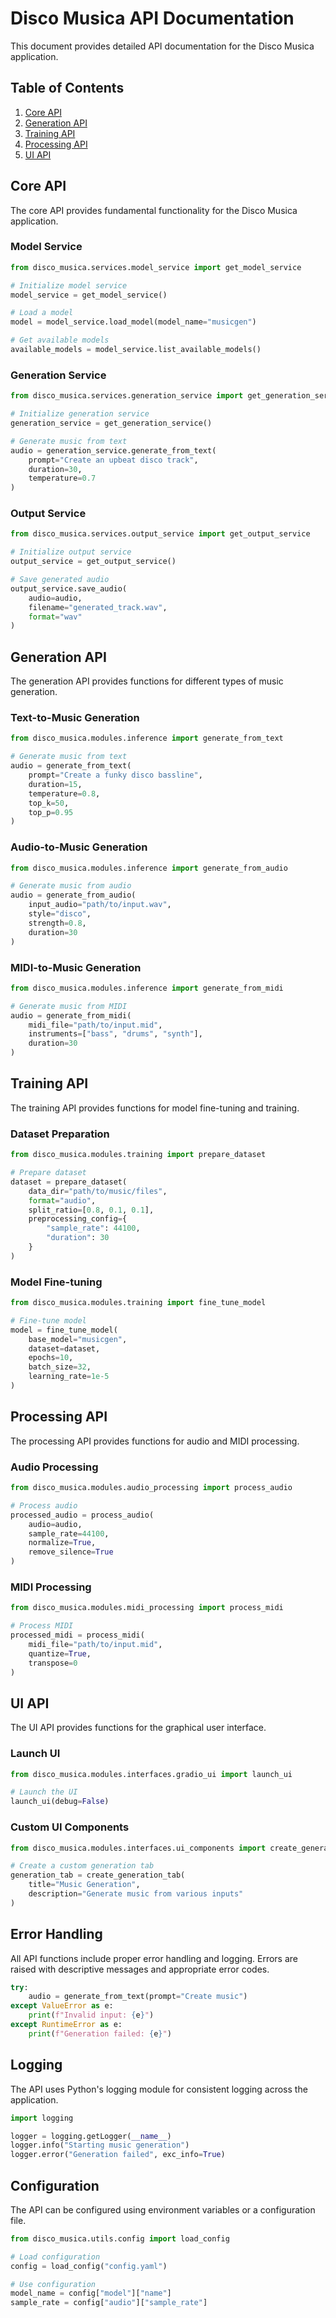 # Disco Musica API Documentation

This document provides detailed API documentation for the Disco Musica application.

## Table of Contents

1. [Core API](core.md)
2. [Generation API](generation.md)
3. [Training API](training.md)
4. [Processing API](processing.md)
5. [UI API](ui.md)

## Core API

The core API provides fundamental functionality for the Disco Musica application.

### Model Service

```python
from disco_musica.services.model_service import get_model_service

# Initialize model service
model_service = get_model_service()

# Load a model
model = model_service.load_model(model_name="musicgen")

# Get available models
available_models = model_service.list_available_models()
```

### Generation Service

```python
from disco_musica.services.generation_service import get_generation_service

# Initialize generation service
generation_service = get_generation_service()

# Generate music from text
audio = generation_service.generate_from_text(
    prompt="Create an upbeat disco track",
    duration=30,
    temperature=0.7
)
```

### Output Service

```python
from disco_musica.services.output_service import get_output_service

# Initialize output service
output_service = get_output_service()

# Save generated audio
output_service.save_audio(
    audio=audio,
    filename="generated_track.wav",
    format="wav"
)
```

## Generation API

The generation API provides functions for different types of music generation.

### Text-to-Music Generation

```python
from disco_musica.modules.inference import generate_from_text

# Generate music from text
audio = generate_from_text(
    prompt="Create a funky disco bassline",
    duration=15,
    temperature=0.8,
    top_k=50,
    top_p=0.95
)
```

### Audio-to-Music Generation

```python
from disco_musica.modules.inference import generate_from_audio

# Generate music from audio
audio = generate_from_audio(
    input_audio="path/to/input.wav",
    style="disco",
    strength=0.8,
    duration=30
)
```

### MIDI-to-Music Generation

```python
from disco_musica.modules.inference import generate_from_midi

# Generate music from MIDI
audio = generate_from_midi(
    midi_file="path/to/input.mid",
    instruments=["bass", "drums", "synth"],
    duration=30
)
```

## Training API

The training API provides functions for model fine-tuning and training.

### Dataset Preparation

```python
from disco_musica.modules.training import prepare_dataset

# Prepare dataset
dataset = prepare_dataset(
    data_dir="path/to/music/files",
    format="audio",
    split_ratio=[0.8, 0.1, 0.1],
    preprocessing_config={
        "sample_rate": 44100,
        "duration": 30
    }
)
```

### Model Fine-tuning

```python
from disco_musica.modules.training import fine_tune_model

# Fine-tune model
model = fine_tune_model(
    base_model="musicgen",
    dataset=dataset,
    epochs=10,
    batch_size=32,
    learning_rate=1e-5
)
```

## Processing API

The processing API provides functions for audio and MIDI processing.

### Audio Processing

```python
from disco_musica.modules.audio_processing import process_audio

# Process audio
processed_audio = process_audio(
    audio=audio,
    sample_rate=44100,
    normalize=True,
    remove_silence=True
)
```

### MIDI Processing

```python
from disco_musica.modules.midi_processing import process_midi

# Process MIDI
processed_midi = process_midi(
    midi_file="path/to/input.mid",
    quantize=True,
    transpose=0
)
```

## UI API

The UI API provides functions for the graphical user interface.

### Launch UI

```python
from disco_musica.modules.interfaces.gradio_ui import launch_ui

# Launch the UI
launch_ui(debug=False)
```

### Custom UI Components

```python
from disco_musica.modules.interfaces.ui_components import create_generation_tab

# Create a custom generation tab
generation_tab = create_generation_tab(
    title="Music Generation",
    description="Generate music from various inputs"
)
```

## Error Handling

All API functions include proper error handling and logging. Errors are raised with descriptive messages and appropriate error codes.

```python
try:
    audio = generate_from_text(prompt="Create music")
except ValueError as e:
    print(f"Invalid input: {e}")
except RuntimeError as e:
    print(f"Generation failed: {e}")
```

## Logging

The API uses Python's logging module for consistent logging across the application.

```python
import logging

logger = logging.getLogger(__name__)
logger.info("Starting music generation")
logger.error("Generation failed", exc_info=True)
```

## Configuration

The API can be configured using environment variables or a configuration file.

```python
from disco_musica.utils.config import load_config

# Load configuration
config = load_config("config.yaml")

# Use configuration
model_name = config["model"]["name"]
sample_rate = config["audio"]["sample_rate"]
``` 